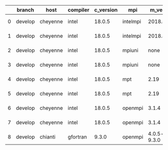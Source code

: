 |    | branch   | host     | compiler   | c_version   | mpi      | m_version       | o_g   | os    | build   | u_pass   |   u_fail | s_pass   | s_fail   | e_pass   | e_fail   | nuopc_pass   | nuopc_fail   | netcdf_c   | netcdf_f   | artifacts_hash                                                                                                 | modified                   |
|----|----------|----------|------------|-------------|----------|-----------------|-------|-------|---------|----------|----------|----------|----------|----------|----------|--------------|--------------|------------|------------|----------------------------------------------------------------------------------------------------------------|----------------------------|
|  0 | develop  | cheyenne | intel      | 18.0.5      | intelmpi | 2018.4.274      | O     | Linux | Fail    | 4.4.4    |        1 | 13685    | 0        | 49       | 0        | 80           | 0            | 50         | 0          | [artifacts](https://github.com/esmf-org/esmf-test-artifacts-new/tree/e820d1e1ea5461458ecfa1814089a80b8bfa6e7f) | 2022-03-02 23:01:17.537208 |
|  1 | develop  | cheyenne | intel      | 18.0.5      | intelmpi | 2018.4.274      | g     | Linux | Fail    | 4.4.4    |        1 | 13685    | 0        | 49       | 0        | 80           | 0            | 50         | 0          | [artifacts](https://github.com/esmf-org/esmf-test-artifacts-new/tree/ca044c4ae3cdff7e6640fa924e3272799642ad22) | 2022-03-02 23:01:17.537208 |
|  2 | develop  | cheyenne | intel      | 18.0.5      | mpiuni   | none            | O     | Linux | Fail    | 4.5.3    |        1 | 12158    | 0        | 8        | 0        | 43           | 0            | 0          | 50         | [artifacts](https://github.com/esmf-org/esmf-test-artifacts-new/tree/b9e65848ae347ad698c4bc45fcefb138a9e3a4e1) | 2022-03-02 23:01:17.537208 |
|  3 | develop  | cheyenne | intel      | 18.0.5      | mpiuni   | none            | g     | Linux | Fail    | 4.5.3    |        1 | 12158    | 0        | 8        | 0        | 43           | 0            | 0          | 50         | [artifacts](https://github.com/esmf-org/esmf-test-artifacts-new/tree/d73cd12e5a57928ffbc0a629930196e7712eb50f) | 2022-03-02 23:01:17.537208 |
|  4 | develop  | cheyenne | intel      | 18.0.5      | mpt      | 2.19            | O     | Linux | Fail    | 4.4.4    |        1 | 13685    | 0        | 49       | 0        | 80           | 0            | 50         | 0          | [artifacts](https://github.com/esmf-org/esmf-test-artifacts-new/tree/a7d44285cd0a6f738a85129f8fe7fcbcc7195ebc) | 2022-03-02 23:01:17.537208 |
|  5 | develop  | cheyenne | intel      | 18.0.5      | mpt      | 2.19            | g     | Linux | Fail    | 4.4.4    |        1 | 13685    | 0        | 49       | 0        | 80           | 0            | 50         | 0          | [artifacts](https://github.com/esmf-org/esmf-test-artifacts-new/tree/5c410c20e503eb5fcd137a87c17eb888a8e84a50) | 2022-03-02 23:01:17.537208 |
|  6 | develop  | cheyenne | intel      | 18.0.5      | openmpi  | 3.1.4           | O     | Linux | Fail    | 4.4.4    |        1 | 13685    | 0        | 49       | 0        | 80           | 0            | 50         | 0          | [artifacts](https://github.com/esmf-org/esmf-test-artifacts-new/tree/3a44193db033ba6f31dc43e39e690220ec76355a) | 2022-03-02 23:01:17.537208 |
|  7 | develop  | cheyenne | intel      | 18.0.5      | openmpi  | 3.1.4           | g     | Linux | Fail    | 4.4.4    |        1 | 13685    | 0        | 49       | 0        | 80           | 0            | 50         | 0          | [artifacts](https://github.com/esmf-org/esmf-test-artifacts-new/tree/f74748fcb08665886707a3de6e0d6cf30a5d38d7) | 2022-03-02 23:01:17.537208 |
|  8 | develop  | chianti  | gfortran   | 9.3.0       | openmpi  | 4.0.5-gcc-9.3.0 | O     | Linux | Fail    | 4.5.3    |        1 | pending  | pending  | pending  | pending  | pending      | pending      | pending    | pending    | [artifacts](https://github.com/esmf-org/esmf-test-artifacts-new/tree/8e9d53fb4f2d96cae11c0bae23579773180797e8) | 2022-03-02 23:01:38.872417 |